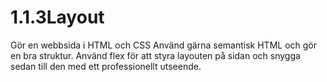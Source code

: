 # 1.1.3Layout
Gör en webbsida i HTML och CSS  Använd gärna semantisk HTML och gör en bra struktur.  Använd flex för att styra layouten på sidan och snygga sedan till den med ett professionellt utseende.
